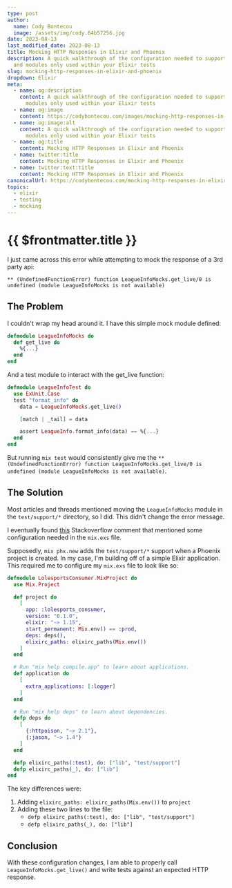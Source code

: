 ```yaml
---
type: post
author:
  name: Cody Bontecou
  image: /assets/img/cody.64b57256.jpg
date: 2023-08-13
last_modified_date: 2023-08-13
title: Mocking HTTP Responses in Elixir and Phoenix
description: A quick walkthrough of the configuration needed to support mocks
  and modules only used within your Elixir tests
slug: mocking-http-responses-in-elixir-and-phoenix
dropdown: Elixir
meta:
  - name: og:description
    content: A quick walkthrough of the configuration needed to support mocks and
      modules only used within your Elixir tests
  - name: og:image
    content: https://codybontecou.com/images/mocking-http-responses-in-elixir-and-phoenix.png
  - name: og:image:alt
    content: A quick walkthrough of the configuration needed to support mocks and
      modules only used within your Elixir tests
  - name: og:title
    content: Mocking HTTP Responses in Elixir and Phoenix
  - name: twitter:title
    content: Mocking HTTP Responses in Elixir and Phoenix
  - name: twitter:text:title
    content: Mocking HTTP Responses in Elixir and Phoenix
canonicalUrl: https://codybontecou.com/mocking-http-responses-in-elixir-and-phoenix.html
topics:
  - elixir
  - testing
  - mocking
---
```

# {{ $frontmatter.title }}

I just came across this error while attempting to mock the response of a 3rd party api:

`** (UndefinedFunctionError) function LeagueInfoMocks.get_live/0 is undefined (module LeagueInfoMocks is not available)`

## The Problem

I couldn't wrap my head around it. I have this simple mock module defined:

```elixir
defmodule LeagueInfoMocks do
  def get_live do
    %{...}
  end
end

```

And a test module to interact with the get_live function:

```elixir
defmodule LeagueInfoTest do
  use ExUnit.Case
  test "format_info" do
    data = LeagueInfoMocks.get_live()

    [match | _tail] = data

    assert LeagueInfo.format_info(data) == %{...}
  end
end

```

But running `mix test` would consistently give me the `** (UndefinedFunctionError) function LeagueInfoMocks.get_live/0 is undefined (module LeagueInfoMocks is not available)`.

## The Solution

Most articles and threads mentioned moving the `LeagueInfoMocks` module in the `test/support/*` directory, so I did. This didn't change the error message.

I eventually found [this](https://stackoverflow.com/a/73967553/6642089) Stackoverflow comment that mentioned some configuration needed in the `mix.exs` file.

Supposedly, `mix phx.new` adds the `test/support/*` support when a Phoenix project is created. In my case, I'm building off of a simple Elixir application. This required me to configure my `mix.exs` file to look like so:

```elixir
defmodule LolesportsConsumer.MixProject do
  use Mix.Project

  def project do
    [
      app: :lolesports_consumer,
      version: "0.1.0",
      elixir: "~> 1.15",
      start_permanent: Mix.env() == :prod,
      deps: deps(),
      elixirc_paths: elixirc_paths(Mix.env())
    ]
  end

  # Run "mix help compile.app" to learn about applications.
  def application do
    [
      extra_applications: [:logger]
    ]
  end

  # Run "mix help deps" to learn about dependencies.
  defp deps do
    [
      {:httpoison, "~> 2.1"},
      {:jason, "~> 1.4"}
    ]
  end

  defp elixirc_paths(:test), do: ["lib", "test/support"]
  defp elixirc_paths(_), do: ["lib"]
end

```

The key differences were:
1. Adding `elixirc_paths: elixirc_paths(Mix.env())` to `project`
2. Adding these two lines to the file:
   - `defp elixirc_paths(:test), do: ["lib", "test/support"]`
   - `defp elixirc_paths(_), do: ["lib"]`


## Conclusion

With these configuration changes, I am able to properly call `LeagueInfoMocks.get_live()` and write tests against an expected HTTP response.
